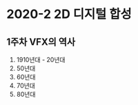 2020-2 2D 디지털 합성
=============

1주차 VFX의 역사 
-------------

1. 1910년대 - 20년대 
2. 50년대
3. 60년대
4. 70년대
5. 80년대 
